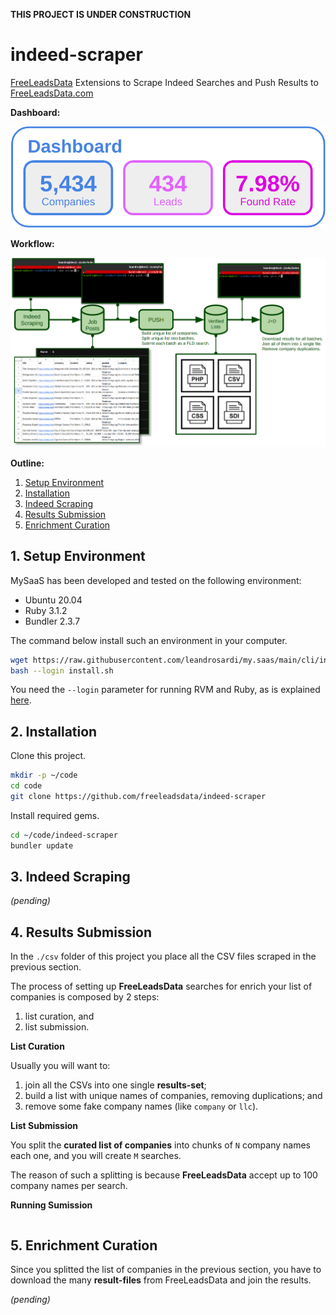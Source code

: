 **THIS PROJECT IS UNDER CONSTRUCTION**

# indeed-scraper

[FreeLeadsData](https://freeleadsdata.com) Extensions to Scrape Indeed Searches and Push Results to [FreeLeadsData.com](https://freeleadsdata.com)

**Dashboard:**

![Indeed-Scraper Dahsboard](./doc/dashboard.png)

**Workflow:**

![Indeed-Scraper Workflow](./doc/workflow.png)

**Outline:**

1. [Setup Environment](#1-setup-environment)
2. [Installation](#2-installation)
3. [Indeed Scraping](#3-indeed-scraping)
4. [Results Submission](#4-results-submission)
5. [Enrichment Curation](#5-enrichment-curation)


## 1. Setup Environment

MySaaS has been developed and tested on the following environment:
- Ubuntu 20.04
- Ruby 3.1.2
- Bundler 2.3.7

The command below install such an environment in your computer.

```bash
wget https://raw.githubusercontent.com/leandrosardi/my.saas/main/cli/install.sh
bash --login install.sh
```

You need the `--login` parameter for running RVM and Ruby, as is explained [here](https://stackoverflow.com/questions/9336596/rvm-installation-not-working-rvm-is-not-a-function).


## 2. Installation

Clone this project.

```bash
mkdir -p ~/code
cd code
git clone https://github.com/freeleadsdata/indeed-scraper
```

Install required gems.

```bash
cd ~/code/indeed-scraper
bundler update
```


## 3. Indeed Scraping

_(pending)_


## 4. Results Submission

In the `./csv` folder of this project you place all the CSV files scraped in the previous section.

The process of setting up **FreeLeadsData** searches for enrich your list of companies is composed by 2 steps:

1. list curation, and
2. list submission.

**List Curation**

Usually you will want to:

1. join all the CSVs into one single **results-set**;
2. build a list with unique names of companies, removing duplications;
and
3. remove some fake company names (like `company` or `llc`).

**List Submission**

You split the **curated list of companies** into chunks of `N` company names each one, and you will create `M` searches.

The reason of such a splitting is because **FreeLeadsData** accept up to 100 company names per search.

**Running Sumission**

```ruby

```

## 5. Enrichment Curation

Since you splitted the list of companies in the previous section, you have to download the many **result-files** from FreeLeadsData and join the results.

_(pending)_
